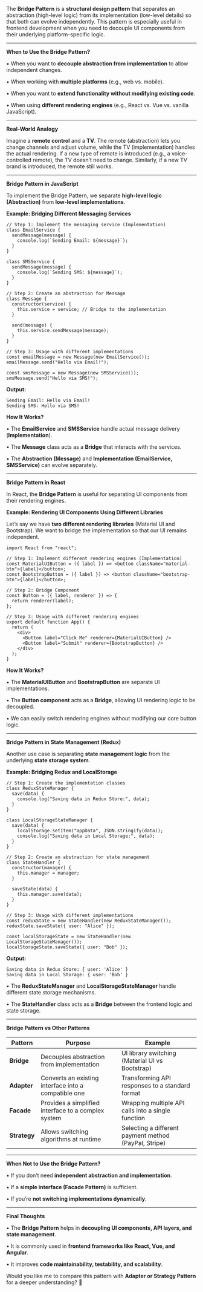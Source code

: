 The **Bridge Pattern** is a **structural design pattern** that separates an abstraction (high-level logic) from its implementation (low-level details) so that both can evolve independently. This pattern is especially useful in frontend development when you need to decouple UI components from their underlying platform-specific logic.

---

**When to Use the Bridge Pattern?**

• When you want to **decouple abstraction from implementation** to allow independent changes.

• When working with **multiple platforms** (e.g., web vs. mobile).

• When you want to **extend functionality without modifying existing code**.

• When using **different rendering engines** (e.g., React vs. Vue vs. vanilla JavaScript).

---

**Real-World Analogy**

  

Imagine a **remote control** and a **TV**. The remote (abstraction) lets you change channels and adjust volume, while the TV (implementation) handles the actual rendering. If a new type of remote is introduced (e.g., a voice-controlled remote), the TV doesn’t need to change. Similarly, if a new TV brand is introduced, the remote still works.

---

**Bridge Pattern in JavaScript**

  

To implement the Bridge Pattern, we separate **high-level logic (Abstraction)** from **low-level implementations**.

  

**Example: Bridging Different Messaging Services**

```
// Step 1: Implement the messaging service (Implementation)
class EmailService {
  sendMessage(message) {
    console.log(`Sending Email: ${message}`);
  }
}

class SMSService {
  sendMessage(message) {
    console.log(`Sending SMS: ${message}`);
  }
}

// Step 2: Create an abstraction for Message
class Message {
  constructor(service) {
    this.service = service; // Bridge to the implementation
  }

  send(message) {
    this.service.sendMessage(message);
  }
}

// Step 3: Usage with different implementations
const emailMessage = new Message(new EmailService());
emailMessage.send("Hello via Email!");

const smsMessage = new Message(new SMSService());
smsMessage.send("Hello via SMS!");
```

**Output:**

```
Sending Email: Hello via Email!
Sending SMS: Hello via SMS!
```

**How It Works?**

• The **EmailService** and **SMSService** handle actual message delivery (**Implementation**).

• The **Message** class acts as a **Bridge** that interacts with the services.

• The **Abstraction (Message)** and **Implementation (EmailService, SMSService)** can evolve separately.

---

**Bridge Pattern in React**

  

In React, the **Bridge Pattern** is useful for separating UI components from their rendering engines.

  

**Example: Rendering UI Components Using Different Libraries**

  

Let’s say we have **two different rendering libraries** (Material UI and Bootstrap). We want to bridge the implementation so that our UI remains independent.

```
import React from "react";

// Step 1: Implement different rendering engines (Implementation)
const MaterialUIButton = ({ label }) => <button className="material-btn">{label}</button>;
const BootstrapButton = ({ label }) => <button className="bootstrap-btn">{label}</button>;

// Step 2: Bridge Component
const Button = ({ label, renderer }) => {
  return renderer(label);
};

// Step 3: Usage with different rendering engines
export default function App() {
  return (
    <div>
      <Button label="Click Me" renderer={MaterialUIButton} />
      <Button label="Submit" renderer={BootstrapButton} />
    </div>
  );
}
```

**How It Works?**

• The **MaterialUIButton** and **BootstrapButton** are separate UI implementations.

• The **Button component** acts as a **Bridge**, allowing UI rendering logic to be decoupled.

• We can easily switch rendering engines without modifying our core button logic.

---

**Bridge Pattern in State Management (Redux)**

  

Another use case is separating **state management logic** from the underlying **state storage system**.

  

**Example: Bridging Redux and LocalStorage**

```
// Step 1: Create the implementation classes
class ReduxStateManager {
  save(data) {
    console.log("Saving data in Redux Store:", data);
  }
}

class LocalStorageStateManager {
  save(data) {
    localStorage.setItem("appData", JSON.stringify(data));
    console.log("Saving data in Local Storage:", data);
  }
}

// Step 2: Create an abstraction for state management
class StateHandler {
  constructor(manager) {
    this.manager = manager;
  }

  saveState(data) {
    this.manager.save(data);
  }
}

// Step 3: Usage with different implementations
const reduxState = new StateHandler(new ReduxStateManager());
reduxState.saveState({ user: "Alice" });

const localStorageState = new StateHandler(new LocalStorageStateManager());
localStorageState.saveState({ user: "Bob" });
```

**Output:**

```
Saving data in Redux Store: { user: 'Alice' }
Saving data in Local Storage: { user: 'Bob' }
```

• The **ReduxStateManager** and **LocalStorageStateManager** handle different state storage mechanisms.

• The **StateHandler** class acts as a **Bridge** between the frontend logic and state storage.

---

**Bridge Pattern vs Other Patterns**

|**Pattern**|**Purpose**|**Example**|
|---|---|---|
|**Bridge**|Decouples abstraction from implementation|UI library switching (Material UI vs Bootstrap)|
|**Adapter**|Converts an existing interface into a compatible one|Transforming API responses to a standard format|
|**Facade**|Provides a simplified interface to a complex system|Wrapping multiple API calls into a single function|
|**Strategy**|Allows switching algorithms at runtime|Selecting a different payment method (PayPal, Stripe)|

  

---

**When Not to Use the Bridge Pattern?**

• If you don’t need **independent abstraction and implementation**.

• If a **simple interface (Facade Pattern)** is sufficient.

• If you’re **not switching implementations dynamically**.

---

**Final Thoughts**

• The **Bridge Pattern** helps in **decoupling UI components, API layers, and state management**.

• It is commonly used in **frontend frameworks like React, Vue, and Angular**.

• It improves **code maintainability, testability, and scalability**.

  

Would you like me to compare this pattern with **Adapter or Strategy Pattern** for a deeper understanding? 🚀